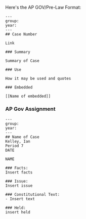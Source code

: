Here's the AP GOV/Pre-Law Format:

```
---
group:
year:
---
## Case Number

Link

### Summary

Summary of Case 

### Use

How it may be used and quotes

### Embedded

[[Name of embedded]]
```

### AP Gov Assignment
```
---
group:
year:
---
## Name of Case
Kelley, Ian
Period 7
DATE

NAME

### Facts:
Insert facts

### Issue: 
Insert issue

### Constitutional Text:
- Insert text

### Held: 
insert held
```